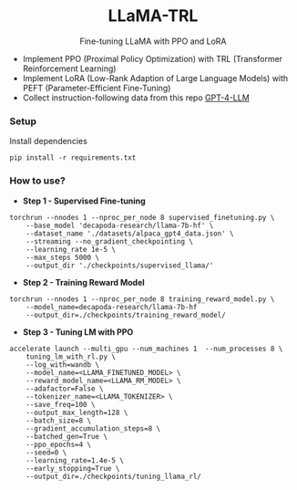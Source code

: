 <h1 align="center">LLaMA-TRL</h1>
<p align="center">Fine-tuning LLaMA with PPO and LoRA</p>

- Implement PPO (Proximal Policy Optimization) with TRL (Transformer Reinforcement Learning)
- Implement LoRA (Low-Rank Adaption of Large Language Models) with PEFT (Parameter-Efficient Fine-Tuning)
- Collect instruction-following data from this repo [GPT-4-LLM](https://github.com/Instruction-Tuning-with-GPT-4/GPT-4-LLM)


### Setup

Install dependencies

```
pip install -r requirements.txt
```

### How to use?

- **Step 1 - Supervised Fine-tuning**

```
torchrun --nnodes 1 --nproc_per_node 8 supervised_finetuning.py \
    --base_model 'decapoda-research/llama-7b-hf' \
    --dataset_name './datasets/alpaca_gpt4_data.json' \
    --streaming --no_gradient_checkpointing \
    --learning_rate 1e-5 \
    --max_steps 5000 \
    --output_dir './checkpoints/supervised_llama/'
```

- **Step 2 - Training Reward Model**

```
torchrun --nnodes 1 --nproc_per_node 8 training_reward_model.py \
    --model_name=decapoda-research/llama-7b-hf
    --output_dir=./checkpoints/training_reward_model/
```

- **Step 3 - Tuning LM with PPO**

```
accelerate launch --multi_gpu --num_machines 1  --num_processes 8 \
    tuning_lm_with_rl.py \
    --log_with=wandb \
    --model_name=<LLAMA_FINETUNED_MODEL> \
    --reward_model_name=<LLAMA_RM_MODEL> \
    --adafactor=False \
    --tokenizer_name=<LLAMA_TOKENIZER> \
    --save_freq=100 \
    --output_max_length=128 \
    --batch_size=8 \
    --gradient_accumulation_steps=8 \
    --batched_gen=True \
    --ppo_epochs=4 \
    --seed=0 \
    --learning_rate=1.4e-5 \
    --early_stopping=True \
    --output_dir=./checkpoints/tuning_llama_rl/
```
